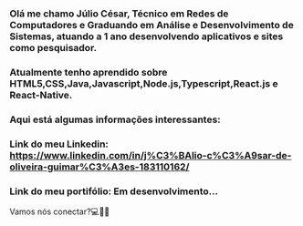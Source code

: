 ### Olá me chamo Júlio César, Técnico em Redes de Computadores e Graduando em Análise e Desenvolvimento de Sistemas, atuando a 1 ano desenvolvendo aplicativos e sites como pesquisador. 

### Atualmente tenho aprendido sobre HTML5,CSS,Java,Javascript,Node.js,Typescript,React.js e React-Native.


### Aqui está algumas informações interessantes:

### Link do meu Linkedin: https://www.linkedin.com/in/j%C3%BAlio-c%C3%A9sar-de-oliveira-guimar%C3%A3es-183110162/
### Link do meu portifólio: Em desenvolvimento...

Vamos nós conectar?💻👋🏻

